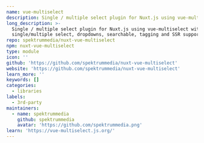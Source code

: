 ```yaml
---
name: vue-multiselect
description: Single / multiple select plugin for Nuxt.js using vue-multiselect.
long_description: >-
  Single / multiple select plugin for Nuxt.js using vue-multiselect with
  single/multiple select, dropdowns, searchable, tagging and SSR support.
repo: spektrummedia/nuxt-vue-multiselect
npm: nuxt-vue-multiselect
type: module
icon: ''
github: 'https://github.com/spektrummedia/nuxt-vue-multiselect'
website: 'https://github.com/spektrummedia/nuxt-vue-multiselect'
learn_more: ''
keywords: []
categories:
  - libraries
labels:
  - 3rd-party
maintainers:
  - name: spektrummedia
    github: spektrummedia
    avatar: 'https://github.com/spektrummedia.png'
learn: 'https://vue-multiselect.js.org/'
---
```

